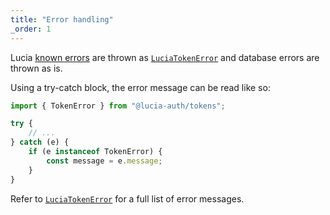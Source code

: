 ```yaml
---
title: "Error handling"
_order: 1
---
```


Lucia [known errors](/basics/error-handling#known-errors) are thrown as [`LuciaTokenError`](/reference/tokens/luciatokenerror) and database errors are thrown as is.

Using a try-catch block, the error message can be read like so:

```ts
import { TokenError } from "@lucia-auth/tokens";

try {
	// ...
} catch (e) {
	if (e instanceof TokenError) {
		const message = e.message;
	}
}
```

Refer to [`LuciaTokenError`](/reference/tokens/luciatokenerror) for a full list of error messages.
